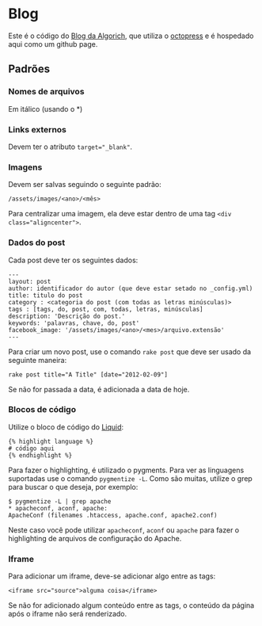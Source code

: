 # Blog

Este é o código do [Blog da Algorich](http://blog.algorich.com.br), que utiliza
o [octopress](http://octopress.org/) e é hospedado aqui como um github page.

## Padrões

### Nomes de arquivos

Em itálico (usando o *)

### Links externos

Devem ter o atributo `target="_blank"`.

### Imagens

Devem ser salvas seguindo o seguinte padrão:

    /assets/images/<ano>/<mês>

Para centralizar uma imagem, ela deve estar dentro de uma tag `<div class="aligncenter">`.

### Dados do post

Cada post deve ter os seguintes dados:

    ---
    layout: post
    author: identificador do autor (que deve estar setado no _config.yml)
    title: titulo do post
    category : <categoria do post (com todas as letras minúsculas)>
    tags : [tags, do, post, com, todas, letras, minúsculas]
    description: 'Descrição do post.'
    keywords: 'palavras, chave, do, post'
    facebook_image: '/assets/images/<ano>/<mes>/arquivo.extensão'
    ---

Para criar um novo post, use o comando `rake post` que deve ser usado da seguinte maneira:

    rake post title="A Title" [date="2012-02-09"]

Se não for passada a data, é adicionada a data de hoje.

### Blocos de código

Utilize o bloco de código do [Liquid](https://github.com/shopify/liquid/wiki/liquid-for-designers):

    {% highlight language %}
    # código aqui
    {% endhighlight %}

Para fazer o highlighting, é utilizado o pygments. Para ver as linguagens suportadas use o comando `pygmentize -L`. Como são muitas, utilize o grep para buscar o que deseja, por exemplo:

    $ pygmentize -L | grep apache
    * apacheconf, aconf, apache:
    ApacheConf (filenames .htaccess, apache.conf, apache2.conf)

Neste caso você pode utilizar `apacheconf`, `aconf` ou `apache` para fazer o highlighting de arquivos de configuração do Apache.

### Iframe

Para adicionar um iframe, deve-se adicionar algo entre as tags:

    <iframe src="source">alguma coisa</iframe>

Se não for adicionado algum conteúdo entre as tags, o conteúdo da página após o iframe não será renderizado.